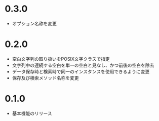 # 0.3.0

* オプション名称を変更

# 0.2.0

* 空白文字列の取り扱いをPOSIX文字クラスで指定
* 文字列中の連続する空白を単一の空白と見なし、かつ前後の空白を除去
* データ保存時と検索時で同一のインスタンスを使用できるように変更
* 保存及び検索メソッド名称を変更

# 0.1.0

* 基本機能のリリース

